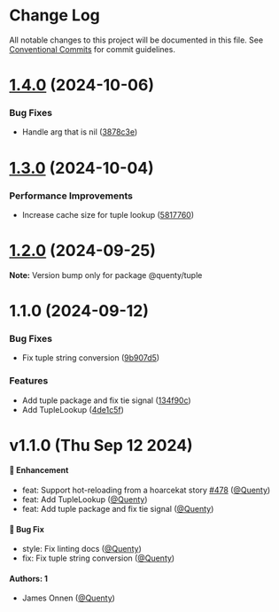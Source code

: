 # Change Log

All notable changes to this project will be documented in this file.
See [Conventional Commits](https://conventionalcommits.org) for commit guidelines.

# [1.4.0](https://github.com/Quenty/NevermoreEngine/compare/@quenty/tuple@1.3.0...@quenty/tuple@1.4.0) (2024-10-06)


### Bug Fixes

* Handle arg that is nil ([3878c3e](https://github.com/Quenty/NevermoreEngine/commit/3878c3e8cb90df650d569abfbc5b5d96b09bdb62))





# [1.3.0](https://github.com/Quenty/NevermoreEngine/compare/@quenty/tuple@1.2.0...@quenty/tuple@1.3.0) (2024-10-04)


### Performance Improvements

* Increase cache size for tuple lookup ([5817760](https://github.com/Quenty/NevermoreEngine/commit/5817760b869500376f5654dfd312c2fdca2cef36))





# [1.2.0](https://github.com/Quenty/NevermoreEngine/compare/@quenty/tuple@1.1.0...@quenty/tuple@1.2.0) (2024-09-25)

**Note:** Version bump only for package @quenty/tuple





# 1.1.0 (2024-09-12)


### Bug Fixes

* Fix tuple string conversion ([9b907d5](https://github.com/Quenty/NevermoreEngine/commit/9b907d5d068e2b73fb9de6a8aef89504b30ccb22))


### Features

* Add tuple package and fix tie signal ([134f90c](https://github.com/Quenty/NevermoreEngine/commit/134f90c03b265b9d2232198475ca27f4d5e87071))
* Add TupleLookup ([4de1c5f](https://github.com/Quenty/NevermoreEngine/commit/4de1c5fcd226fdcb5f23f26cd0b3ec31005a5330))





# v1.1.0 (Thu Sep 12 2024)

#### 🚀 Enhancement

- feat: Support hot-reloading from a hoarcekat story [#478](https://github.com/Quenty/NevermoreEngine/pull/478) ([@Quenty](https://github.com/Quenty))
- feat: Add TupleLookup ([@Quenty](https://github.com/Quenty))
- feat: Add tuple package and fix tie signal ([@Quenty](https://github.com/Quenty))

#### 🐛 Bug Fix

- style: Fix linting docs ([@Quenty](https://github.com/Quenty))
- fix: Fix tuple string conversion ([@Quenty](https://github.com/Quenty))

#### Authors: 1

- James Onnen ([@Quenty](https://github.com/Quenty))
